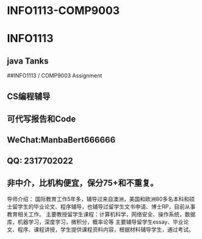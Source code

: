 # INFO1113-COMP9003
# INFO1113

## java Tanks
##INFO1113 / COMP9003 Assignment


## CS编程辅导  

## 可代写报告和Code

## WeChat:ManbaBert666666 

## QQ: 2317702022  

## 非中介，比机构便宜，保分75+和不重复。  

导师介绍：
国际教育工作5年多，辅导过来自澳洲，美国和欧洲80多名本科和硕士留学生的毕业论文、程序辅导，也辅导过留学生文书申请、博士RP，目前从事教育相关工作。
主要教授留学生课程：计算机科学，网络安全、操作系统，数据库，机器学习，深度学习，微积分，概率论等
主要辅导留学生essay、毕业论文、程序、课程讲授，学生提供课程资料内容，根据材料辅导学生，通过考试。

